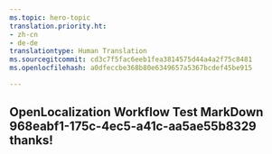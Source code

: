 ```yaml
---
ms.topic: hero-topic
translation.priority.ht:
- zh-cn
- de-de
translationtype: Human Translation
ms.sourcegitcommit: cd3c7f5fac6eeb1fea3814575d44a4a2f75c8481
ms.openlocfilehash: a0dfeccbe368b80e6349657a5367bcdef45be915

---
```

## OpenLocalization Workflow Test MarkDown 968eabf1-175c-4ec5-a41c-aa5ae55b8329 thanks!



<!--HONumber=Aug16_HO4-->


